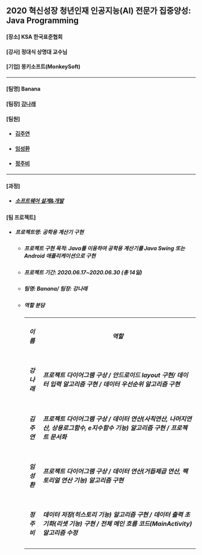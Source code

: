 ## 2020 혁신성장 청년인재 인공지능(AI) 전문가 집중양성: Java Programming
<h4>[장소] KSA 한국표준협회</h4>
<h4>[강사] 정대식 상명대 교수님</h4>
<h4>[기업] 몽키소프트(MonkeySoft)</h4>
<hr>
<h4>[팀명] Banana </h4>
<h4>[팀장] <a href = "https://github.com/kang-hana" > 강나래</a></h4>
  <h4>[팀원]</h4>
  <ul>
  <li>
    <h4><a href="https://github.com/jysaa5">김주연</a></h4>
  </li>
    <li>
    <h4><a href="https://github.com/SeongHwan-Lim">임성환</a></h4>
  </li>
    <li>
    <h4><a href="https://github.com/JoobeeJung">정주비</a></h4>
  </li>
  </ul>
  <hr>
<h4>[과정]</h4>
<ul>
  <li>
    <h5><a href="https://github.com/ksa-banana/Java_Programming/blob/master/Software_Design_And_Development_Process.md">소프트웨어 설계&개발</a></h5>
  </li>
  </ul>
<h4>[팀 프로젝트]</h4>

<ul>
  <li>
    <h5>프로젝트명: 공학용 계산기 구현</h5>
    <ul>
      <li>
    <h5>프로젝트 구현 목적: Java를 이용하여 공학용 계산기를 Java Swing 또는 Android 애플리케이션으로 구현</h5>
      </li>
      <li>
    <h5>프로젝트 기간: 2020.06.17~2020.06.30 (총 14일)</h5>
      </li>
      <li>
        <h5>팀명: Banana/ 팀장: 강나래</h5>
      </li>
     <li>
    <h5>역할 분담</h5>
      </li>
    <table>
  <tr>
    <td align=center><h5>이름</h5></td> 
    <td align=center><h5>역할</h5></td>
  </tr>
  <tr>
    <td align=center><h5>강나래</h5></td>
    <td><h5>프로젝트 다이어그램 구상 / 안드로이드 layout 구현/ 데이터 입력 알고리즘 구현 / 데이터 우선순위 알고리즘 구현</h5> </td>
  </tr>
   <tr>
    <td align=center><h5>김주연</h5></td>
    <td><h5>프로젝트 다이어그램 구상 / 데이터 연산(사칙연산, 나머지연산, 상용로그함수, e지수함수 기능) 알고리즘 구현 / 프로젝트 문서화</h5> </td>
  </tr>
   <tr>
    <td align=center><h5>임성환</h5></td>
    <td><h5>프로젝트 다이어그램 구상 / 데이터 연산(거듭제곱 연산, 팩토리얼 연산 기능) 알고리즘 구현</h5> </td>
  </tr>
   <tr>
    <td align=center><h5>정주비</h5></td>
    <td><h5>데이터 저장(히스토리 기능) 알고리즘 구현 / 데이터 출력 초기화(리셋 기능) 구현 / 전체 메인 흐름 코드(MainActivity) 알고리즘 수정</h5></td>
  </tr>
  </table>
   </ul>
</li>
</ul>
